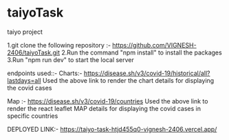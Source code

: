 # taiyoTask

taiyo project

1.git clone the following repository :- https://github.com/VIGNESH-2406/taiyoTask.git
2.Run the command "npm install" to install the packages
3.Run "npm run dev" to start the local server

endpoints used::-
Charts:- https://disease.sh/v3/covid-19/historical/all?lastdays=all
Used the above link to render the chart details for displaying the covid cases

Map :- https://disease.sh/v3/covid-19/countries
Used the above link to render the react leaflet MAP details for displaying the covid cases in specific countries

DEPLOYED LINK:- https://taiyo-task-htjd455q0-vignesh-2406.vercel.app/
